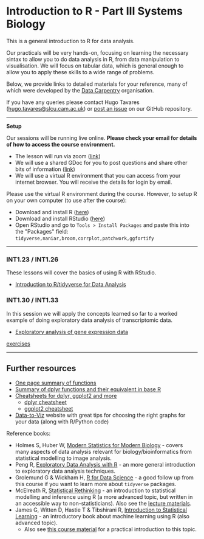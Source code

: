 # Introduction to R - Part III Systems Biology

This is a general introduction to R for data analysis. 

Our practicals will be very hands-on, focusing on learning the necessary sintax 
to allow you to do data analysis in R, from data manipulation to visualisation. 
We will focus on tabular data, which is general enough to allow you to apply 
these skills to a wide range of problems. 

Below, we provide links to detailed materials for your reference, many of 
which were developed by the [Data Carpentry](https://datacarpentry.org) organisation.

If you have any queries please contact Hugo Tavares (<hugo.tavares@slcu.cam.ac.uk>) 
 or [post an issue](https://github.com/tavareshugo/R-intro-Cambridge-SysBio/issues)
on our GitHub repository.

----

**Setup**

<!--
All necessary software and data will be available on the training machines at 
the Bioinformatics Training Room 
([Craik-Marshall Building](https://maps.google.co.uk/maps?hl=en-GB&q=Craik-Marshall+Building,+Downing+Site,+Cambridge&source=calendar)).

However, you are welcome to use your own laptop, in which case you need to:
--> 

Our sessions will be running live online. 
**Please check your email for details of how to access the course environment.**

- The lesson will run via zoom 
(<a href="https://us02web.zoom.us/j/86850842355?pwd=VlJoK2dMYlRvUDExdDkyejlaSjJKZz09" target="_blank">link</a>)
- We will use a shared GDoc for you to post questions and share other bits of information
(<a href="https://docs.google.com/document/d/1CzHh9Pf92IIFEDVLg58ZRClUFeDAOUrIAkmr8DVFDBk" target="_blank">link</a>)
- We will use a virtual R environment that you can access from your internet browser. You will receive the details for login by email.

Please use the virtual R environment during the course. 
However, to setup R on your own computer (to use after the course):

* Download and install R ([here](https://cran.r-project.org/))
* Download and install RStudio ([here](https://www.rstudio.com/products/rstudio/download/#download))
* Open RStudio and go to `Tools > Install Packages` and paste this into the "Packages" field: `tidyverse,naniar,broom,corrplot,patchwork,ggfortify`


----


### INT1.23 / INT1.26

These lessons will cover the basics of using R with RStudio. 

* <a href="https://tavareshugo.github.io/r-intro-tidyverse-gapminder/index.html" target="_blank">Introduction to R/tidyverse for Data Analysis</a>


### INT1.30 / INT1.33

In this session we will apply the concepts learned so far to a worked example of 
doing exploratory data analysis of transcriptomic data.

* <a href="https://tavareshugo.github.io/data-carpentry-rnaseq/" target="_blank">Exploratory analysis of gene expression data</a>

<a href="https://tavareshugo.github.io/data-carpentry-rnaseq/00_exercises.html" target="_blank">exercises</a>


<!--

If you are using your own computer, you can access the data by running the following code from within R.
Make sure you first create a directory for this lesson, e.g. "RNAseq" and then create and R-project inside it (from RStudio: `File` > `New Project...`). This is to ensure your working directory is setup correctly.

```r
# Create a "data" directory
dir.create("data")

# Download the data (using a for loop to automate this step)
for(i in c("counts_raw.csv", "counts_transformed.csv", "sample_info.csv", "test_result.csv")){
  download.file(
    url = paste0("https://github.com/tavareshugo/data-carpentry-rnaseq/blob/master/data/", i, "?raw=true"),
    destfile = paste0("data/", i)
  )
}
```

You will also need a few extra packages, which you can install with the following commands:

```r
install.packages(c("corrplot", "ggfortify", "BiocManager"))
BiocManager::install("ComplexHeatmap")
```

-->


<!--
- Detail object types and how they relate to each other. See: http://adv-r.had.co.nz/Data-structures.html and https://r4ds.had.co.nz/vectors.html
    - atomic vector (aka vector), list (recursive vector), matrix (vector with 2 dims), data.frame (list of equal-length vectors), array (vector with n dims) - and how they relate to each other. 
    - could give example of `lm()` output being a list?
    - could give example of DESeq2 having matrix objects?
    - example of image data being an array
- Functions
- Iterate through vectors (or lists)

This lesson will be focusing on an exercise that allows to apply the skills learned 
in the previous lessons, as well as a few new tricks to automate tasks in R.

* [Exercise PDF](https://github.com/tavareshugo/R-intro-Cambridge-SysBio/blob/master/lesson4_exercise.pdf)
    * [download exercise data (ZIP file)](https://github.com/tavareshugo/R-intro-Cambridge-SysBio/raw/master/chick_data.zip)
* [Solutions using `tidyverse` functions](lesson4_solutions.html)
-->

----

## Further resources

* [One page summary of functions](https://drive.google.com/file/d/1bo8vMXeeiRy8l89eIjOALezO3V5oaewY/view)
* [Summary of dplyr functions and their equivalent in base R](https://tavareshugo.github.io/data_carpentry_extras/base-r_tidyverse_equivalents/base-r_tidyverse_equivalents.html)
* [Cheatsheets for dplyr, ggplot2 and more](https://www.rstudio.com/resources/cheatsheets/)
    * [dplyr cheatsheet](https://github.com/rstudio/cheatsheets/raw/master/data-transformation.pdf)
    * [ggplot2 cheatsheet](https://github.com/rstudio/cheatsheets/raw/master/data-visualization-2.1.pdf)
* [Data-to-Viz](https://www.data-to-viz.com/) website with great tips for choosing the right graphs for your data (along with R/Python code)


Reference books:

* Holmes S, Huber W, [Modern Statistics for Modern Biology](https://www.huber.embl.de/msmb/) - covers many aspects of data analysis relevant for biology/bioinformatics from statistical modelling to image analysis.
* Peng R, [Exploratory Data Analysis with R](https://bookdown.org/rdpeng/exdata/) - an more general introduction to exploratory data analysis techniques.
* Grolemund G & Wickham H, [R for Data Science](http://r4ds.had.co.nz/) - a good follow up from this course if you want to learn more about `tidyverse` packages.
* McElreath R, [Statistical Rethinking](https://xcelab.net/rm/statistical-rethinking/) - an introduction to statistical modelling and inference using R (a more advanced topic, but written in an accessible way to non-statisticians). Also see the [lecture materials](https://github.com/rmcelreath/statrethinking_winter2019).
*  James G, Witten D, Hastie T & Tibshirani R, [Introduction to Statistical Learning](http://www-bcf.usc.edu/~gareth/ISL/) - an introductory book about machine learning using R (also advanced topic).
    * Also see [this course material](https://lgatto.github.io/IntroMachineLearningWithR/) for a practical introduction to this topic.
